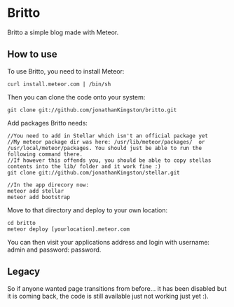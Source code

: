 Britto
======

Britto a simple blog made with Meteor.

How to use
----------

To use Britto, you need to install Meteor:

    curl install.meteor.com | /bin/sh

Then you can clone the code onto your system:

    git clone git://github.com/jonathanKingston/britto.git

Add packages Britto needs:

    //You need to add in Stellar which isn't an official package yet
    //My meteor package dir was here: /usr/lib/meteor/packages/  or  /usr/local/meteor/packages. You should just be able to run the following command there.
    //If however this offends you, you should be able to copy stellas contents into the lib/ folder and it work fine :)
    git clone git://github.com/jonathanKingston/stellar.git
    
    //In the app direcory now:
    meteor add stellar
    meteor add bootstrap


Move to that directory and deploy to your own location:

    cd britto
    meteor deploy [yourlocation].meteor.com

You can then visit your applications address and login with username: admin and password: password.

Legacy
------
So if anyone wanted page transitions from before... it has been disabled but it is coming back, the code is still available just not working just yet :).